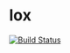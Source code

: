 # lox

[![Build Status](https://travis-ci.org/doczir/lox.svg?branch=master)](https://travis-ci.org/doczir/lox)
